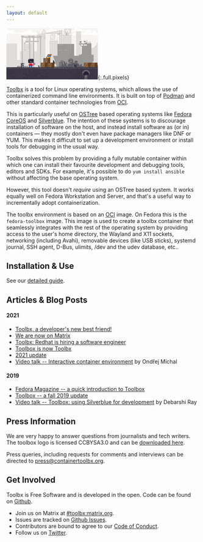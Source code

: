 ```yaml
---
layout: default
---
```


![Toolbx](assets/toolbox.gif){:.full.pixels}

[Toolbx](https://github.com/containers/toolbox) is a tool for Linux operating systems, which allows the use of containerized command line environments. It is built on top of [Podman](https://podman.io/) and other standard container technologies from [OCI](https://opencontainers.org/).

This is particularly useful on [OSTree](https://ostree.readthedocs.io/en/latest/) based operating systems like
[Fedora CoreOS](https://coreos.fedoraproject.org/) and [Silverblue](https://silverblue.fedoraproject.org/). The intention of these systems is to discourage installation of software on the host, and instead install software as (or in) containers — they mostly don't even have package managers like DNF or YUM. This makes it difficult to set up a development environment or install tools for debugging in the usual way.

Toolbx solves this problem by providing a fully mutable container within which one can install their favourite development and debugging tools, editors and SDKs. For example, it's possible to do `yum install ansible` without affecting the base operating system.

However, this tool doesn't *require* using an OSTree based system. It works equally well on Fedora Workstation and Server, and that's a useful way to incrementally adopt containerization.

The toolbx environment is based on an [OCI](https://www.opencontainers.org/) image. On Fedora this is the `fedora-toolbox` image. This image is used to create a toolbx container that seamlessly integrates with the rest of the operating system by providing access to the user's home directory, the Wayland and X11 sockets, networking (including Avahi), removable devices (like USB sticks), systemd journal, SSH agent, D-Bus, ulimits, /dev and the udev database, etc..


## Installation & Use

See our [detailed guide](install).

## Articles & Blog Posts
#### 2021
* [Toolbx, a developer's new best friend!](https://fedoramagazine.org/toolbx-a-developers-new-best-friend/)
* [We are now on Matrix](https://debarshiray.wordpress.com/2021/11/24/toolbx-is-now-on-matrix/)
* [Toolbx: Redhat is hiring a software engineer](https://debarshiray.wordpress.com/2021/11/15/toolbx-red-hat-is-hiring-a-software-engineer/)
* [Toolbox is now Toolbx](https://debarshiray.wordpress.com/2021/11/10/toolbox-is-now-toolbx/)
* [2021 update](https://debarshiray.wordpress.com/2021/01/14/toolbox-after-a-gap-of-15-months/)
* [Video talk -- Interactive container environment](https://www.youtube.com/watch?v=qdpg-zBvNz8) by Ondřej Míchal

#### 2019
* [Fedora Magazine -- a quick introduction to Toolbox](https://fedoramagazine.org/a-quick-introduction-to-toolbox-on-fedora/)
* [Toolbox -- a fall 2019 update](https://debarshiray.wordpress.com/2019/11/01/toolbox-a-fall-2019-update/)
* [Video talk -- Toolbox: using Silverblue for development](https://www.youtube.com/watch?v=BGXs0W6NRBM) by Debarshi Ray

## Press Information
We are very happy to answer questions from journalists and tech writers. The toolbox logo is licensed CCBYSA3.0 and can be [downloaded here](/assets/logo/toolbx-logo.zip).

Press queries, including requests for comments and interviews can be directed to [press@containertoolbx.org](mailto:press@containertoolbx.org).


## Get Involved
Toolbx is Free Software and is developed in the open. Code can be found on [Github](https://github.com/containers/toolbox).

  * Join us on Matrix at [#toolbx:matrix.org](https://matrix.to/#/#toolbx:matrix.org).
  * Issues are tracked on [Github Issues](https://github.com/containers/toolbox/issues).
  * Contributors are bound to agree to our [Code of Conduct](https://github.com/containers/common/blob/main/CODE-OF-CONDUCT.md).
  * Follow us on [Twitter](https://twitter.com/containertoolbx).
